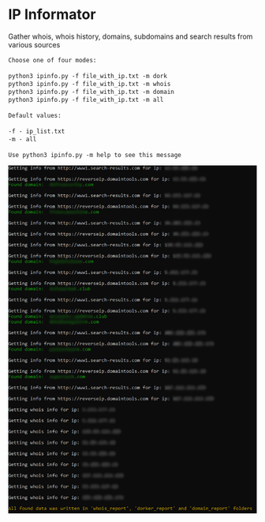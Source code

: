 # IP Informator

Gather whois, whois history, domains, subdomains and search results from various sources

```
Choose one of four modes:

python3 ipinfo.py -f file_with_ip.txt -m dork
python3 ipinfo.py -f file_with_ip.txt -m whois
python3 ipinfo.py -f file_with_ip.txt -m domain
python3 ipinfo.py -f file_with_ip.txt -m all

Default values:

-f - ip_list.txt
-m - all

Use python3 ipinfo.py -m help to see this message
```

![Screenshot](screen.png)
